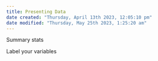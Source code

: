 ```yaml
---
title: Presenting Data
date created: "Thursday, April 13th 2023, 12:05:10 pm"
date modified: "Thursday, May 25th 2023, 1:25:20 am"
---
```


Summary stats

Label your variables
